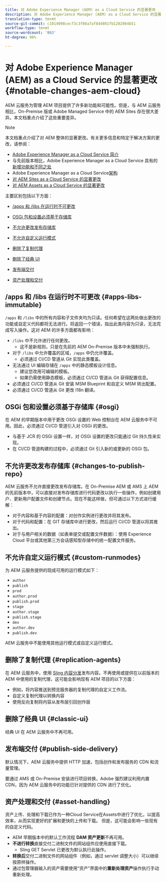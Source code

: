 ```yaml
---
title: 对 Adobe Experience Manager (AEM) as a Cloud Service 的显著更改
description: 对 Adobe Experience Manager (AEM) as a Cloud Service 的显著更改
translation-type: tm+mt
source-git-commit: c1014098cecf3c3f86a7af844801fb1202864b51
workflow-type: tm+mt
source-wordcount: '863'
ht-degree: 96%

---
```



# 对 Adobe Experience Manager (AEM) as a Cloud Service 的显著更改 {#notable-changes-aem-cloud}

AEM 云服务为管理 AEM 项目提供了许多新功能和可能性。但是，与 AEM 云服务相比，On-Premise 版或 Adobe Managed Service 中的 AEM Sites 存在很大差异。本文档重点介绍了这些重要差异。

>[!NOTE]
>本文档重点介绍了对 AEM 整体的显著更改。有关更多信息和特定于解决方案的更改，请参阅：
>
>* [Adobe Experience Manager as a Cloud Service 简介](/help/overview/introduction.md)
>* 与先前版本相比，Adobe Experience Manager as a Cloud Service 具有的[新增功能和不同之处](/help/overview/what-is-new-and-different.md)
>* Adobe Experience Manager as a Cloud Service[架构](/help/core-concepts/architecture.md)
>* [对 AEM Sites as a Cloud Service 的显著更改](/help/sites-cloud/sites-cloud-changes.md)
>* [对 AEM Assets as a Cloud Service 的显著更改](/help/assets/assets-cloud-changes.md)


主要区别包括以下方面：

* [/apps 和 /libs 在运行时不可更改](#apps-libs-immutable)

* [OSGi 包和设置必须基于存储库](#osgi)

* [不允许更改发布存储库](#changes-to-publish-repo)

* [不允许自定义运行模式](#custom-runmodes)

* [删除了复制代理](#replication-agents)

* [删除了经典 UI](#classic-ui)

* [发布端交付](#publish-side-delivery)

* [资产处理和交付](#asset-handling)

## /apps 和 /libs 在运行时不可更改 {#apps-libs-immutable}

`/apps` 和 `/libs` 中的所有内容和子文件夹均为只读。任何希望在这两处做出更改的功能或自定义代码都将无法进行。将返回一个错误，指出此类内容为只读，无法完成写入操作。这对 AEM 的许多方面都有影响：

* `/libs` 中不允许进行任何更改。
   * 这不是新规则，只是在先前的 AEM On-Premise 版本中未强制执行。
* 对于 `/libs` 中允许覆盖的区域，`/apps` 中仍允许覆盖。
   * 必须通过 CI/CD 管道从 Git 实现此类覆盖。
* 无法通过 UI 编辑存储在 `/apps` 中的静态模板设计信息。
   * 建议您改用可编辑的模板。
   * 如果仍需使用静态模板，必须通过 CI/CD 管道从 Git 获得配置信息。
* 必须通过 CI/CD 管道从 Git 安装 MSM Blueprint 和自定义 MSM 转出配置。
* 必须通过 CI/CD 管道从 Git 更改 I18n 翻译。

## OSGi 包和设置必须基于存储库 {#osgi}

在 AEM 的早期版本中用于更改 OSGi 设置的 Web 控制台在 AEM 云服务中不可用。因此，必须通过 CI/CD 管道引入对 OSGi 的更改。

* 与基于 JCR 的 OSGi 设置一样，对 OSGi 设置的更改只能通过 Git 持久性来实现。
* 在 CI/CD 管道构建的过程中，必须通过 Git 引入新的或更新的 OSGi 包。

## 不允许更改发布存储库 {#changes-to-publish-repo}

AEM 云服务不允许直接更改发布存储库。在 On-Premise AEM 或 AMS 上 AEM 的先前版本中，可以直接对发布存储库进行代码更改以执行一些操作，例如创建用户、更新用户配置文件和创建节点。现在不能这样做，但可通过以下方式进行缓解：

* 对于内容和基于内容的配置：对创作实例进行更改并将其发布。
* 对于代码和配置：在 GIT 存储库中进行更改，然后运行 CI/CD 管道以将其推出。
* 对于与用户相关的数据（如表单提交或配置文件数据）：使用 Experience Cloud 平台或其他第三方会话感知型存储中的统一配置文件服务。

## 不允许自定义运行模式 {#custom-runmodes}

为 AEM 云服务提供的现成可用的运行模式如下：

* `author`
* `publish`
* `prod`
* `author.prod`
* `publish.prod`
* `stage`
* `author.stage`
* `publish.stage`
* `dev`
* `author.dev`
* `publish.dev`

AEM 云服务中不能使用其他运行模式或自定义运行模式。

## 删除了复制代理 {#replication-agents}

在 AEM 云服务中，使用 [Sling 内容分发](https://sling.apache.org/documentation/bundles/content-distribution.html)发布内容。不再使用或提供在以前版本的 AEM 中使用的复制代理，这可能会影响现有 AEM 项目的以下方面：

* 例如，将内容推送到预览服务器的复制代理的自定义工作流。
* 自定义复制代理以转换内容
* 使用反向复制将内容从发布层引回创作层

## 删除了经典 UI {#classic-ui}

经典 UI 在 AEM 云服务中不再可用。

## 发布端交付 {#publish-side-delivery}

默认情况下，AEM 云服务中提供 HTTP 加速，包括创作和发布服务的 CDN 和流量管理。

要通过 AMS 或 On-Premise 安装进行项目转换，Adobe 强烈建议利用内置 CDN，因为 AEM 云服务中的功能已针对提供的 CDN 进行了优化。

## 资产处理和交付 {#asset-handling}

资产上传、处理和下载已作为一种Cloud Service在Assets中进行了优化，以提高效率，从而实现更好的扩展和更快的上传和下载。 但是，这可能会影响一些现有的自定义代码。

* AEM 早期版本中的默认工作流程 **DAM 资产更新**&#x200B;不再可用。
* **不进行转换**&#x200B;直接交付二进制文件的网站组件应使用直接下载。
   * Sling GET Servlet 已更改为默认执行此操作。
* **转换后**&#x200B;交付二进制文件的网站组件（例如，通过 servlet 调整大小）可以继续按原样操作。
* 通过包管理器输入的资产需要使用“资产”界面中的&#x200B;**重新处理资产**&#x200B;操作执行手动重新处理。
